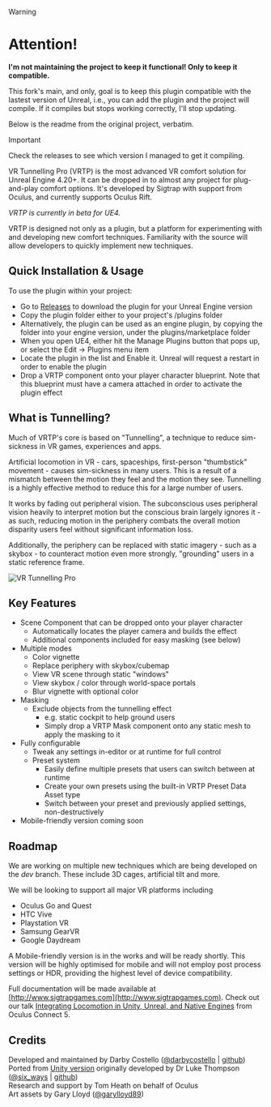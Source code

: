 > [!WARNING]
>  # Attention!
> 
> **I'm not maintaining the project to keep it functional! Only to keep it compatible.**
> 
> This fork's main, and only, goal is to keep this plugin compatible with the lastest version of Unreal, i.e., you can add the plugin and the project will compile. If it compiles but stops working correctly, I'll stop updating.
>
> Below is the readme from the original project, verbatim.

> [!IMPORTANT]
> Check the releases to see which version I managed to get it compiling.


VR Tunnelling Pro (VRTP) is the most advanced VR comfort solution for Unreal Engine 4.20+. It can be dropped in to almost any project for plug-and-play comfort options. It's developed by Sigtrap with support from Oculus, and currently supports Oculus Rift.

*VRTP is currently in beta for UE4.*

VRTP is designed not only as a plugin, but a platform for experimenting with and developing new comfort techniques. Familiarity with the source will allow developers to quickly implement new techniques.

## Quick Installation & Usage
To use the plugin within your project:
* Go to [Releases](https://github.com/sigtrapgames/VrTunnellingPro-UE4/releases) to download the plugin for your Unreal Engine version
* Copy the plugin folder either to your project's /plugins folder
* Alternatively, the plugin can be used as an engine plugin, by copying the folder into your engine version, under the plugins/marketplace folder
* When you open UE4, either hit the Manage Plugins button that pops up, or select the Edit -> Plugins menu item
* Locate the plugin in the list and Enable it. Unreal will request a restart in order to enable the plugin
* Drop a VRTP component onto your player character blueprint. Note that this blueprint must have a camera attached in order to activate the plugin effect

## What is Tunnelling?
Much of VRTP's core is based on "Tunnelling", a technique to reduce sim-sickness in VR games, experiences and apps.

Artificial locomotion in VR - cars, spaceships, first-person "thumbstick" movement - causes sim-sickness in many users. This is a result of a mismatch between the motion they feel and the motion they see. Tunnelling is a highly effective method to reduce this for a large number of users.

It works by fading out peripheral vision. The subconscious uses peripheral vision heavily to interpret motion but the conscious brain largely ignores it - as such, reducing motion in the periphery combats the overall motion disparity users feel without significant information loss.

Additionally, the periphery can be replaced with static imagery - such as a skybox - to counteract motion even more strongly, "grounding" users in a static reference frame.

![VR Tunnelling Pro](https://thumbs.gfycat.com/DemandingDecentChicken-size_restricted.gif)

## Key Features
* Scene Component that can be dropped onto your player character
  * Automatically locates the player camera and builds the effect
  * Additional components included for easy masking (see below)
* Multiple modes
  * Color vignette
  * Replace periphery with skybox/cubemap
  * View VR scene through static "windows"
  * View skybox / color through world-space portals
  * Blur vignette with optional color
* Masking
  * Exclude objects from the tunnelling effect
    * e.g. static cockpit to help ground users
    * Simply drop a VRTP Mask component onto any static mesh to apply the masking to it
* Fully configurable
  * Tweak any settings in-editor or at runtime for full control
  * Preset system
    * Easily define multiple presets that users can switch between at runtime
    * Create your own presets using the built-in VRTP Preset Data Asset type
    * Switch between your preset and previously applied settings, non-destructively
* Mobile-friendly version coming soon

## Roadmap
We are working on multiple new techniques which are being developed on the *dev* branch. These include 3D cages, artificial tilt and more.

We will be looking to support all major VR platforms including
* Oculus Go and Quest
* HTC Vive
* Playstation VR
* Samsung GearVR
* Google Daydream

A Mobile-friendly version is in the works and will be ready shortly. This version will be highly optimised for mobile and will not employ post process settings or HDR, providing the highest level of device compatibility.

Full documentation will be made available at [http://www.sigtrapgames.com](http://www.sigtrapgames.com). Check out our talk [Integrating Locomotion in Unity, Unreal, and Native Engines](https://www.youtube.com/watch?v=dBs65za8fhM) from Oculus Connect 5.

## Credits
Developed and maintained by Darby Costello ([@darbycostello](https://twitter.com/darbycostello) | [github](https://github.com/darbycostello))  
Ported from [Unity version](https://github.com/sigtrapgames/VrTunnellingPro-Unity) originally developed by Dr Luke Thompson ([@six_ways](https://twitter.com/six_ways) | [github](https://github.com/SixWays))   
Research and support by Tom Heath on behalf of Oculus  
Art assets by Gary Lloyd ([@garylloyd89](https://twitter.com/garylloyd89))

